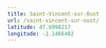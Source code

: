 ```yaml
---
title: Saint-Vincent-sur-Oust
url: /saint-vincent-sur-oust/
latitude: 47.6998217
longitude: -2.1466482
---
```

